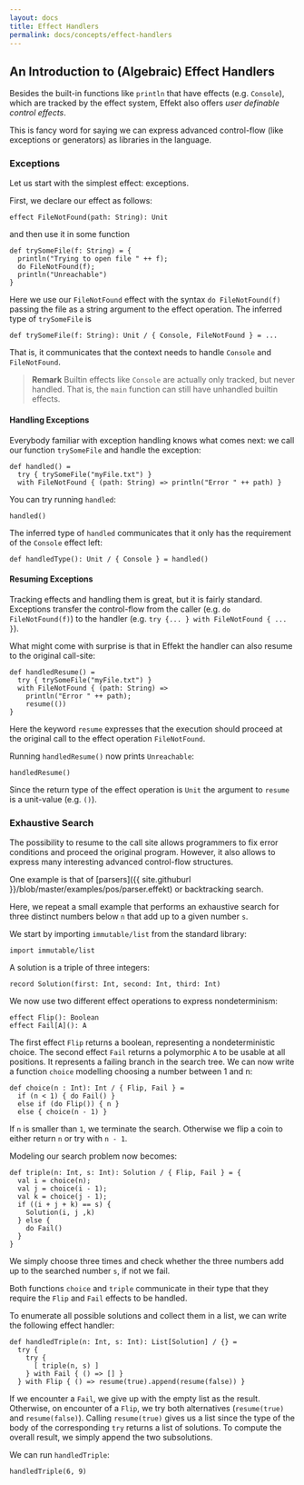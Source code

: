 ```yaml
---
layout: docs
title: Effect Handlers
permalink: docs/concepts/effect-handlers
---
```


## An Introduction to (Algebraic) Effect Handlers
Besides the built-in functions like `println` that have effects (e.g. `Console`),
which are tracked by the effect system, Effekt also offers _user definable control effects_.

This is fancy word for saying we can express advanced control-flow
(like exceptions or generators) as libraries in the language.

### Exceptions
Let us start with the simplest effect: exceptions.

First, we declare our effect as follows:

```
effect FileNotFound(path: String): Unit
```
and then use it in some function

```effekt
def trySomeFile(f: String) = {
  println("Trying to open file " ++ f);
  do FileNotFound(f);
  println("Unreachable")
}
```
Here we use our `FileNotFound` effect with the syntax `do FileNotFound(f)`
passing the file as a string argument to the effect operation.
The inferred type of `trySomeFile` is

```effekt:sketch
def trySomeFile(f: String): Unit / { Console, FileNotFound } = ...
```
That is, it communicates that the context needs to handle `Console` and
`FileNotFound`.

> **Remark**
> Builtin effects like `Console` are actually only tracked,
> but never handled. That is, the `main` function can still have unhandled
> builtin effects.

#### Handling Exceptions
Everybody familiar with exception handling knows what comes next: we call
our function `trySomeFile` and handle the exception:

```
def handled() =
  try { trySomeFile("myFile.txt") }
  with FileNotFound { (path: String) => println("Error " ++ path) }
```
You can try running `handled`:
```effekt:repl
handled()
```
The inferred type of `handled` communicates that it only has the requirement
of the `Console` effect left:
```
def handledType(): Unit / { Console } = handled()
```
#### Resuming Exceptions
Tracking effects and handling them is great, but it is fairly standard.
Exceptions transfer the control-flow from the caller (e.g. `do FileNotFound(f)`)
to the handler (e.g. `try {... } with FileNotFound { ... }`).

What might come with surprise is that in Effekt the handler can also resume
to the original call-site:

```effekt
def handledResume() =
  try { trySomeFile("myFile.txt") }
  with FileNotFound { (path: String) =>
    println("Error " ++ path);
    resume(())
}
```
Here the keyword `resume` expresses that the execution should proceed at the
original call to the effect operation `FileNotFound`.

Running `handledResume()` now prints `Unreachable`:
```effekt:repl
handledResume()
```
Since the return type of the effect operation is `Unit` the argument to
`resume` is a unit-value (e.g. `()`).

### Exhaustive Search
The possibility to resume to the call site allows programmers to fix error
conditions and proceed the original program. However, it also allows to express
many interesting advanced control-flow structures.

One example is that of [parsers]({{ site.githuburl }}/blob/master/examples/pos/parser.effekt)
or backtracking search.

Here, we repeat a small example that performs an exhaustive search for
three distinct numbers below `n` that add up to a given number `s`.

We start by importing `immutable/list` from the standard library:

```effekt:prelude
import immutable/list
```

A solution is a triple of three integers:
```
record Solution(first: Int, second: Int, third: Int)
```
We now use two different effect operations to express nondeterminism:

```
effect Flip(): Boolean
effect Fail[A](): A
```
The first effect `Flip` returns a boolean, representing a nondeterministic
choice. The second effect `Fail` returns a polymorphic `A` to be usable at
all positions. It represents a failing branch in the search tree.
We can now write a function `choice` modelling choosing a number
between 1 and n:

```effekt
def choice(n : Int): Int / { Flip, Fail } =
  if (n < 1) { do Fail() }
  else if (do Flip()) { n }
  else { choice(n - 1) }
```
If `n` is smaller than `1`, we terminate the search. Otherwise we flip a coin
to either return `n` or try with `n - 1`.

Modeling our search problem now becomes:

```effekt
def triple(n: Int, s: Int): Solution / { Flip, Fail } = {
  val i = choice(n);
  val j = choice(i - 1);
  val k = choice(j - 1);
  if ((i + j + k) == s) {
    Solution(i, j ,k)
  } else {
    do Fail()
  }
}
```
We simply choose three times and check whether the three numbers add up to the
searched number `s`, if not we fail.

Both functions `choice` and `triple` communicate in their type that they require
the `Flip` and `Fail` effects to be handled.

To enumerate all possible solutions and collect them in a list, we can write
the following effect handler:

```
def handledTriple(n: Int, s: Int): List[Solution] / {} =
  try {
    try {
      [ triple(n, s) ]
    } with Fail { () => [] }
  } with Flip { () => resume(true).append(resume(false)) }
```
If we encounter a `Fail`, we give up with the empty list as the result. Otherwise,
on encounter of a `Flip`, we try both alternatives (`resume(true)` and `resume(false)`).
Calling `resume(true)` gives us a list since the type of the body of the
corresponding `try` returns a list of solutions. To compute the overall result,
we simply append the two subsolutions.

We can run `handledTriple`:

```effekt:repl
handledTriple(6, 9)
```
